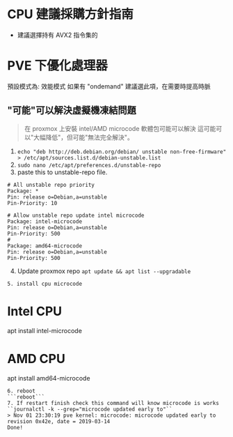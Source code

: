 # CPU 建議採購方針指南
- 建議選擇持有 AVX2 指令集的



# PVE 下優化處理器
預設模式為: 效能模式
如果有 "ondemand" 建議選此項，在需要時提高時脈

## "可能"可以解決虛擬機凍結問題
> 在 proxmox 上安裝 intel/AMD microcode 軟體包可能可以解決
> 這可能可以"大幅降低"，但可能"無法完全解決"。
1. ```echo "deb http://deb.debian.org/debian/ unstable non-free-firmware" > /etc/apt/sources.list.d/debian-unstable.list```
2. ```sudo nano /etc/apt/preferences.d/unstable-repo```
3. paste this to unstable-repo file.
```
# All unstable repo priority
Package: *
Pin: release o=Debian,a=unstable
Pin-Priority: 10

# Allow unstable repo update intel microcode
Package: intel-microcode
Pin: release o=Debian,a=unstable
Pin-Priority: 500
#
Package: amd64-microcode
Pin: release o=Debian,a=unstable
Pin-Priority: 500
```
4. Update proxmox repo
```apt update && apt list --upgradable```
```
5. install cpu microcode
```
# Intel CPU
apt install intel-microcode
# AMD CPU
apt install amd64-microcode
```
6. reboot
```reboot```
7. If restart finish check this command will know microcode is works
``journalctl -k --grep="microcode updated early to"``
> Nov 01 23:30:19 pve kernel: microcode: microcode updated early to revision 0x42e, date = 2019-03-14
Done!
